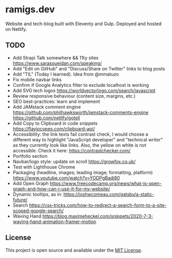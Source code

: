 # ramigs.dev

Website and tech-blog built with Eleventy and Gulp. Deployed and hosted on Netlify.

## TODO

- Add Strapi Talk somewhere && 11ty sites
  https://www.sarasoueidan.com/speaking/
- Add "Edit on GitHub" and "Discuss/Share on Twitter" links to blog posts
- Add "TIL" (Today I learned). Idea from @mmatuzo
- Fix mobile navbar links
- Confirm if Google Analytics filter to exclude localhost is working
- Add SVG tech logos
  https://worldvectorlogo.com/search/javascript
- Review responsive behaviour (content size, margins, etc.)
- SEO best-practices: learn and implement
- Add JAMstack comment engine
  https://github.com/philhawksworth/jamstack-comments-engine
  https://github.com/netlify/gotell
- Add Copy to Clipboard in code snippets
  https://flaviocopes.com/clipboard-api/
- Accessibility: the link texts fail contrast check, I would choose a different way to highlight "JavaScript developer" and "technical writer" as they currently look like links. Also, the yellow on white is not accessible. Check it here: https://contrastchecker.com/
- Portfolio section
- Navbar/logo style: update on scroll
  https://growfox.co.uk/
- Test with Lighthouse Chrome
- Packaging (headline, images; leading image; formatting, platform)
  https://www.youtube.com/watch?v=YODPgBadj80
- Add Open Graph
  https://www.freecodecamp.org/news/what-is-open-graph-and-how-can-i-use-it-for-my-website/
- Dynamic tooltips, as in:
  https://joshwcomeau.com/gatsby/a-static-future/
- Search
  https://css-tricks.com/how-to-redirect-a-search-form-to-a-site-scoped-google-search/
- Waving Hand
  https://blog.maximeheckel.com/snippets/2020-7-3-waving-hand-animation-framer-motion

## License

This project is open source and available under the [MIT License](LICENSE).
